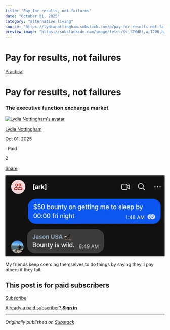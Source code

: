 ```yaml
---
title: "Pay for results, not failures"
date: "October 01, 2025"
category: "alternative living"
source: "https://lydianottingham.substack.com/p/pay-for-results-not-failures"
preview_image: "https://substackcdn.com/image/fetch/$s_!2WdB!,w_1200,h_600,c_fill,f_jpg,q_auto:good,fl_progressive:steep,g_auto/https%3A%2F%2Fsubstack-post-media.s3.amazonaws.com%2Fpublic%2Fimages%2F5edfb13a-2af7-499a-b5b2-55fd98403dca_716x364.png"
---
```


# Pay for results, not failures

[Practical](https://lydianottingham.substack.com/s/practical/?utm_source=substack&utm_medium=menu)

# Pay for results, not failures

### The executive function exchange market

[![Lydia Nottingham's avatar](https://substackcdn.com/image/fetch/$s_!vtly!,w_36,h_36,c_fill,f_auto,q_auto:good,fl_progressive:steep/https%3A%2F%2Fsubstack-post-media.s3.amazonaws.com%2Fpublic%2Fimages%2F00b9f6ba-3b98-4eab-af7a-8b677e3d2c62_1126x1126.jpeg)](https://substack.com/@lydianottingham)

[Lydia Nottingham](https://substack.com/@lydianottingham)

Oct 01, 2025

∙ Paid

2

[](https://lydianottingham.substack.com/p/pay-for-results-not-failures/comments)

[Share](javascript:void\(0\))

[![](images/pay-for-results-not-failures_img_02.png)](https://substackcdn.com/image/fetch/$s_!2WdB!,f_auto,q_auto:good,fl_progressive:steep/https%3A%2F%2Fsubstack-post-media.s3.amazonaws.com%2Fpublic%2Fimages%2F5edfb13a-2af7-499a-b5b2-55fd98403dca_716x364.png)

My friends keep coercing themselves to do things by saying they’ll pay others if they fail.

## This post is for paid subscribers

[Subscribe](https://lydianottingham.substack.com/subscribe?simple=true&next=https%3A%2F%2Flydianottingham.substack.com%2Fp%2Fpay-for-results-not-failures&utm_source=paywall&utm_medium=web&utm_content=174989661)

[Already a paid subscriber? **Sign in**](https://substack.com/sign-in?redirect=%2Fp%2Fpay-for-results-not-failures&for_pub=lydianottingham&change_user=false)


---

*Originally published on [Substack](https://lydianottingham.substack.com/p/pay-for-results-not-failures)*
